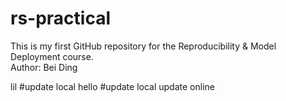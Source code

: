 # rs-practical
This is my first GitHub repository for the Reproducibility & Model Deployment course.  
Author: Bei Ding

lil #update local
hello #update local
update online
